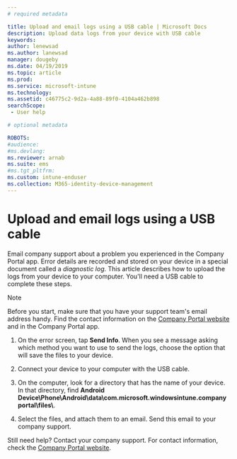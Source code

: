 ```yaml
---
# required metadata

title: Upload and email logs using a USB cable | Microsoft Docs
description: Upload data logs from your device with USB cable 
keywords:
author: lenewsad
ms.author: lanewsad
manager: dougeby
ms.date: 04/19/2019
ms.topic: article
ms.prod:
ms.service: microsoft-intune
ms.technology:
ms.assetid: c46775c2-9d2a-4a88-89f0-4104a462b898
searchScope:
 - User help

# optional metadata

ROBOTS:  
#audience:
#ms.devlang:
ms.reviewer: arnab
ms.suite: ems
#ms.tgt_pltfrm:
ms.custom: intune-enduser
ms.collection: M365-identity-device-management
---
```



# Upload and email logs using a USB cable

Email company support about a problem you experienced in the Company Portal app. Error details are recorded and stored on your device in a special document called a _diagnostic log_. This article describes how to upload the logs from your device to your computer. You'll need a USB cable to complete these steps.   

> [!Note]
> Before you start, make sure that you have your support team's email address handy. Find the contact information on the [Company Portal website](https://go.microsoft.com/fwlink/?linkid=2010980) and in the Company Portal app. 

1. On the error screen, tap **Send Info**. When you see a message asking which method you want to use to send the logs, choose the option that will save the files to your device.  

2. Connect your device to your computer with the USB cable. 

3. On the computer, look for a directory that has the name of your device. In that directory, find <strong>Android Device\Phone\Android\data\com.microsoft.windowsintune.companyportal\files\\</strong>.

4. Select the files, and attach them to an email. Send this email to your company support.

Still need help? Contact your company support. For contact information, check the [Company Portal website](https://go.microsoft.com/fwlink/?linkid=2010980).
